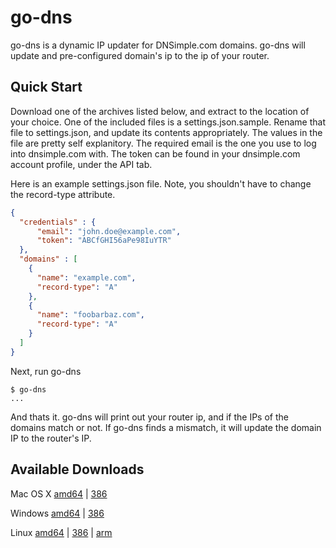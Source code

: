 # go-dns

go-dns is a dynamic IP updater for DNSimple.com domains.  go-dns will update
and pre-configured domain's ip to the ip of your router.

## Quick Start

Download one of the archives listed below, and extract to the location of
your choice.  One of the included files is a settings.json.sample.  Rename
that file to settings.json, and update its contents appropriately.  The
values in the file are pretty self explanitory.  The required email is
the one you use to log into dnsimple.com with.  The token can be found
in your dnsimple.com account profile, under the API tab.

Here is an example settings.json file.  Note, you shouldn't have to change
the record-type attribute.
```json
{
  "credentials" : {
      "email": "john.doe@example.com",
      "token": "ABCfGHI56aPe98IuYTR"
  },
  "domains" : [
    {
      "name": "example.com",
      "record-type": "A"
    },
    {
      "name": "foobarbaz.com",
      "record-type": "A"
    }
  ]
}
```

Next, run go-dns

```
$ go-dns
...
```

And thats it.  go-dns will print out your router ip, and if the IPs of
the domains match or not.  If go-dns finds a mismatch, it will update the
domain IP to the router's IP.

## Available Downloads

Mac OS X [amd64](http://dl.bintray.com/jcarley/go-dns/0.1_darwin_amd64.zip) | [386](http://dl.bintray.com/jcarley/go-dns/0.1_darwin_386.zip)

Windows [amd64](http://dl.bintray.com/jcarley/go-dns/0.1_windows_amd64.zip) | [386](http://dl.bintray.com/jcarley/go-dns/0.1_windows_386.zip)

Linux [amd64](http://dl.bintray.com/jcarley/go-dns/0.1_linux_amd64.zip) | [386](http://dl.bintray.com/jcarley/go-dns/0.1_linux_386.zip) | [arm](http://dl.bintray.com/jcarley/go-dns/0.1_linux_arm.zip)
